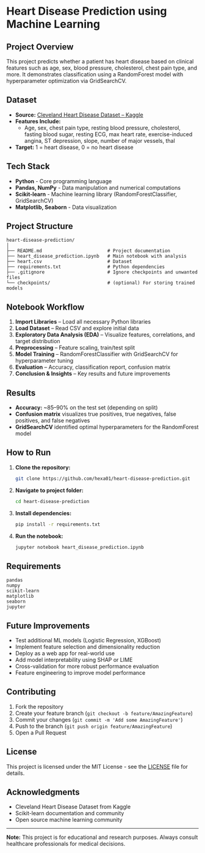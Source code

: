 # Heart Disease Prediction using Machine Learning

## Project Overview

This project predicts whether a patient has heart disease based on clinical features such as age, sex, blood pressure, cholesterol, chest pain type, and more. It demonstrates classification using a RandomForest model with hyperparameter optimization via GridSearchCV.

## Dataset

- **Source:** [Cleveland Heart Disease Dataset – Kaggle](https://www.kaggle.com/datasets/johnsmith88/heart-disease-dataset)
- **Features Include:**
  - Age, sex, chest pain type, resting blood pressure, cholesterol, fasting blood sugar, resting ECG, max heart rate, exercise-induced angina, ST depression, slope, number of major vessels, thal
- **Target:** 1 = heart disease, 0 = no heart disease

## Tech Stack

- **Python** - Core programming language
- **Pandas, NumPy** - Data manipulation and numerical computations
- **Scikit-learn** - Machine learning library (RandomForestClassifier, GridSearchCV)
- **Matplotlib, Seaborn** - Data visualization

## Project Structure

```
heart-disease-prediction/
│
├── README.md                        # Project documentation
├── heart_disease_prediction.ipynb   # Main notebook with analysis
├── heart.csv                        # Dataset
├── requirements.txt                 # Python dependencies
├── .gitignore                       # Ignore checkpoints and unwanted files
└── checkpoints/                     # (optional) For storing trained models
```

## Notebook Workflow

1. **Import Libraries** – Load all necessary Python libraries
2. **Load Dataset** – Read CSV and explore initial data
3. **Exploratory Data Analysis (EDA)** – Visualize features, correlations, and target distribution
4. **Preprocessing** – Feature scaling, train/test split
5. **Model Training** – RandomForestClassifier with GridSearchCV for hyperparameter tuning
6. **Evaluation** – Accuracy, classification report, confusion matrix
7. **Conclusion & Insights** – Key results and future improvements

## Results

- **Accuracy:** ~85–90% on the test set (depending on split)
- **Confusion matrix** visualizes true positives, true negatives, false positives, and false negatives
- **GridSearchCV** identified optimal hyperparameters for the RandomForest model

## How to Run

1. **Clone the repository:**
   ```bash
   git clone https://github.com/hexa01/heart-disease-prediction.git
   ```

2. **Navigate to project folder:**
   ```bash
   cd heart-disease-prediction
   ```

3. **Install dependencies:**
   ```bash
   pip install -r requirements.txt
   ```

4. **Run the notebook:**
   ```bash
   jupyter notebook heart_disease_prediction.ipynb
   ```

## Requirements
```
pandas
numpy
scikit-learn
matplotlib
seaborn
jupyter
```

## Future Improvements

- Test additional ML models (Logistic Regression, XGBoost)
- Implement feature selection and dimensionality reduction
- Deploy as a web app for real-world use
- Add model interpretability using SHAP or LIME
- Cross-validation for more robust performance evaluation
- Feature engineering to improve model performance

## Contributing

1. Fork the repository
2. Create your feature branch (`git checkout -b feature/AmazingFeature`)
3. Commit your changes (`git commit -m 'Add some AmazingFeature'`)
4. Push to the branch (`git push origin feature/AmazingFeature`)
5. Open a Pull Request

## License

This project is licensed under the MIT License - see the [LICENSE](LICENSE) file for details.

## Acknowledgments

- Cleveland Heart Disease Dataset from Kaggle
- Scikit-learn documentation and community
- Open source machine learning community

---

**Note:** This project is for educational and research purposes. Always consult healthcare professionals for medical decisions.
